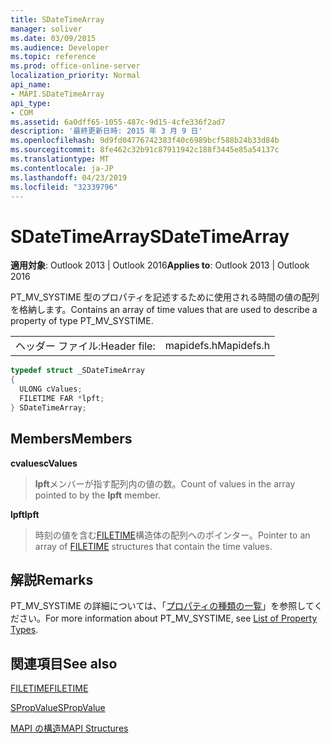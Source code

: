 ```yaml
---
title: SDateTimeArray
manager: soliver
ms.date: 03/09/2015
ms.audience: Developer
ms.topic: reference
ms.prod: office-online-server
localization_priority: Normal
api_name:
- MAPI.SDateTimeArray
api_type:
- COM
ms.assetid: 6a0dff65-1055-487c-9d15-4cfe336f2ad7
description: '最終更新日時: 2015 年 3 月 9 日'
ms.openlocfilehash: 9d9fd04776742383f40c6989bcf588b24b33d84b
ms.sourcegitcommit: 8fe462c32b91c87911942c188f3445e85a54137c
ms.translationtype: MT
ms.contentlocale: ja-JP
ms.lasthandoff: 04/23/2019
ms.locfileid: "32339796"
---
```

# <a name="sdatetimearray"></a><span data-ttu-id="1c820-103">SDateTimeArray</span><span class="sxs-lookup"><span data-stu-id="1c820-103">SDateTimeArray</span></span>

  
  
<span data-ttu-id="1c820-104">**適用対象**: Outlook 2013 | Outlook 2016</span><span class="sxs-lookup"><span data-stu-id="1c820-104">**Applies to**: Outlook 2013 | Outlook 2016</span></span> 
  
<span data-ttu-id="1c820-105">PT_MV_SYSTIME 型のプロパティを記述するために使用される時間の値の配列を格納します。</span><span class="sxs-lookup"><span data-stu-id="1c820-105">Contains an array of time values that are used to describe a property of type PT_MV_SYSTIME.</span></span>
  
|||
|:-----|:-----|
|<span data-ttu-id="1c820-106">ヘッダー ファイル:</span><span class="sxs-lookup"><span data-stu-id="1c820-106">Header file:</span></span>  <br/> |<span data-ttu-id="1c820-107">mapidefs.h</span><span class="sxs-lookup"><span data-stu-id="1c820-107">Mapidefs.h</span></span>  <br/> |
   
```cpp
typedef struct _SDateTimeArray
{
  ULONG cValues;
  FILETIME FAR *lpft;
} SDateTimeArray;

```

## <a name="members"></a><span data-ttu-id="1c820-108">Members</span><span class="sxs-lookup"><span data-stu-id="1c820-108">Members</span></span>

 <span data-ttu-id="1c820-109">**cvalues**</span><span class="sxs-lookup"><span data-stu-id="1c820-109">**cValues**</span></span>
  
> <span data-ttu-id="1c820-110">**lpft**メンバーが指す配列内の値の数。</span><span class="sxs-lookup"><span data-stu-id="1c820-110">Count of values in the array pointed to by the **lpft** member.</span></span> 
    
 <span data-ttu-id="1c820-111">**lpft**</span><span class="sxs-lookup"><span data-stu-id="1c820-111">**lpft**</span></span>
  
> <span data-ttu-id="1c820-112">時刻の値を含む[FILETIME](filetime.md)構造体の配列へのポインター。</span><span class="sxs-lookup"><span data-stu-id="1c820-112">Pointer to an array of [FILETIME](filetime.md) structures that contain the time values.</span></span> 
    
## <a name="remarks"></a><span data-ttu-id="1c820-113">解説</span><span class="sxs-lookup"><span data-stu-id="1c820-113">Remarks</span></span>

<span data-ttu-id="1c820-114">PT_MV_SYSTIME の詳細については、「[プロパティの種類の一覧](property-types.md)」を参照してください。</span><span class="sxs-lookup"><span data-stu-id="1c820-114">For more information about PT_MV_SYSTIME, see [List of Property Types](property-types.md).</span></span>
  
## <a name="see-also"></a><span data-ttu-id="1c820-115">関連項目</span><span class="sxs-lookup"><span data-stu-id="1c820-115">See also</span></span>



[<span data-ttu-id="1c820-116">FILETIME</span><span class="sxs-lookup"><span data-stu-id="1c820-116">FILETIME</span></span>](filetime.md)
  
[<span data-ttu-id="1c820-117">SPropValue</span><span class="sxs-lookup"><span data-stu-id="1c820-117">SPropValue</span></span>](spropvalue.md)


[<span data-ttu-id="1c820-118">MAPI の構造</span><span class="sxs-lookup"><span data-stu-id="1c820-118">MAPI Structures</span></span>](mapi-structures.md)

